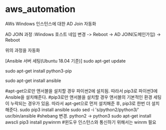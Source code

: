 # aws_automation
AWs Windows 인스턴스에 대한 AD Join 자동화

AD JOIN 과정
:Windows 호스트 네임 변경 -> Reboot -> AD JOIN(도메인가입) -> Reboot

위의 과정을 자동화

[Ansible 서버 세팅(Ubuntu 18.04 기준)]
sudo apt-get update

sudo apt-get install python3-pip

sudo apt-get install ansible


#apt-get으로만 앤서블을 설치할 경우 파이썬2에 설치됨. 따라서 pip3로 파이썬3에 Ansible을 설치해준다.
#pip3로만 앤서블을 설치할 경우 앤서블의 기본적인 환경 세팅이 누락되는 경우가 있음. 따라서 apt-get으로 먼저 설치해준 후, pip3로 한번 더 설치해준다.
sudo pip3 install ansible
sudo sed -i 's/python2/python3/' usr/bin/ansible
#shebang 변경. python2 -> python3
sudo apt-get install awscli
pip3 install pywinrm
#윈도우 인스턴스와 통신하기 위해서는 winrm 필요

